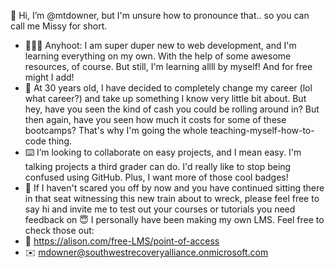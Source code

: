 👋 Hi, I’m @mtdowner, but I'm unsure how to pronounce that.. so you can call me Missy for short. 
- 👩🏻‍💻 Anyhoot: I am super duper new to web development, and I'm learning everything on my own. With the help of some awesome resources, of course. But still, I'm learning allll by myself! And for free might I add!
- 💽 At 30 years old, I have decided to completely change my career (lol what career?) and take up something I know very little bit about. But hey, have you seen the kind of cash you could be rolling around in? But then again, have you seen how much it costs for some of these bootcamps? That's why I'm going the whole teaching-myself-how-to-code thing.
- ⌨️ I’m looking to collaborate on easy projects, and I mean easy. I'm talking projects a third grader can do. I'd really like to stop being confused using GitHub. Plus, I want more of those cool badges!  
- 🎒 If I haven't scared you off by now and you have continued sitting there in that seat witnessing this new train about to wreck, please feel free to say hi and invite me to test out your courses or tutorials you need feedback on 😇 I personally have been making my own LMS. Feel free to check those out:
- 📕 <URL> https://alison.com/free-LMS/point-of-access
- ✉️ <URL> mdowner@southwestrecoveryalliance.onmicrosoft.com </URL>

